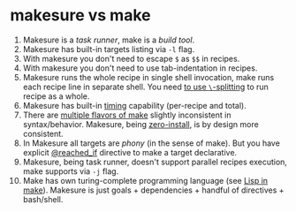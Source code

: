 
# makesure vs make

1. Makesure is a _task runner_, make is a _build tool_.
2. Makesure has built-in targets listing via `-l` flag.
3. With makesure you don't need to escape `$` as `$$` in recipes.
4. With makesure you don't need to use tab-indentation in recipes.
5. Makesure runs the whole recipe in single shell invocation, make runs each recipe line in separate shell. You need [to use `\`-splitting](https://www.gnu.org/software/make/manual/html_node/Splitting-Recipe-Lines.html) to run recipe as a whole.
6. Makesure has built-in [timing](https://github.com/xonixx/makesure#options) capability (per-recipe and total).
7. There are [multiple flavors of make](https://mmap.page/dive-into/make/) slightly inconsistent in syntax/behavior. Makesure, being [zero-install](https://github.com/xonixx/makesure#installation), is by design more consistent. 
8. In Makesure all targets are _phony_ (in the sense of make). But you have explicit [@reached_if](https://github.com/xonixx/makesure#reached_if) directive to make a target declarative. 
9. Makesure, being task runner, doesn't support parallel recipes execution, make supports via `-j` flag.
10. Make has own turing-complete programming language (see [Lisp in make](https://github.com/kanaka/mal/tree/master/impls/make)). Makesure is just goals + dependencies + handful of directives + bash/shell.